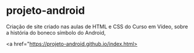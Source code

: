 <h1>projeto-android</h1>

Criação de site criado nas aulas de HTML e CSS do Curso em Vídeo, sobre a história do boneco símbolo do Android,

<a href="https://projeto-android.github.io/index.html>
